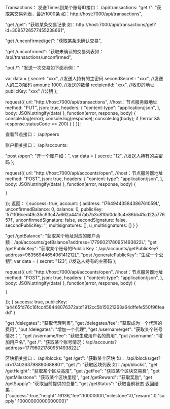 
Transactions：
发送Times到某个账号ID接口：
/api/transactions:
"get /": "获取某交易列表，最近1000条 如：http://host:7000/api/transactions",

"get /get": "获取某条交易记录 如：http://host:7000/api/transactions/get?id=3095726577455238661",

"get /unconfirmed/get": "获取某条未确认交易",

"get /unconfirmed": "获取未确认的交易列表如： /api/transactions/unconfirmed",

"put /": "发送一次交易如下面示例：" 

var data = {
    secret: "xxx", //发送人持有的主密码
    secondSecret : "xxx", //发送人的二次密码
    amount: 1000,      //发送的数量
    recipientId: "xxx",  //收ID的地址
    publicKey: "xxx"   //公钥
};


request({
    url: "http://host:7000/api/transactions", //host：节点服务器地址
    method: "PUT",
    json: true,
    headers: {
        "content-type": "application/json",
    },
        body: JSON.stringify(data)
    }, function(error, response, body) {
        console.log(error);
        console.log(response);
        console.log(body);
        if (!error && response.statusCode == 200) {
        }
}); 


查看节点接口：
/api/peers


账户相关接口：
/api/accounts:

"post /open": "开一个账户如：",
var data = {
    secret: "12", //发送人持有的主密码
};

request({
    url: "http://host:7000/api/accounts/open", //host：节点服务器地址
    method: "POST",
    json: true,
    headers: {
        "content-type": "application/json",
    },
        body: JSON.stringify(data)
    }, function(error, response, body) {
        
    }
});
返回：
{ success: true,
  account: 
   { address: '17649443584386761059L',
     unconfirmedBalance: 0,
     balance: 0,
     publicKey: '571f06ced49c35c93c47a662a441d7ab7b3c810d0dc3c4e86bb41cd22a77657f',
     unconfirmedSignature: false,
     secondSignature: false,
     secondPublicKey: '',
     multisignatures: [],
     u_multisignatures: [] } }

"get /getBalance": "获取某个地址对应的账户余额：/api/accounts/getBalance?address=17796021780951493822L",
"get /getPublicKey": "获取某个账号的Public Key：/api/accounts/getPublicKey?address=9635694465406141212L",
"post /generatePublicKey": "生成一个公钥",
var data = {
    secret: "123", //发送人持有的主密码
};

request({
    url: "http://host:7000/api/accounts/open", //host：节点服务器地址
    method: "POST",
    json: true,
    headers: {
        "content-type": "application/json",
    },
        body: JSON.stringify(data)
    }, function(error, response, body) {
        
    }
});
{ success: true,
  publicKey: 'a4465fd76c16fcc458448076372abf1912cc5b15021263a64dffefe550f96feadd' }

"get /delegates": "获取代理列表",
"get /delegates/fee": "获取成为一个代理的费用",
"put /delegates": "增加一个代理",
"get /username/get": "获取某个账号情况：",
"get /username/fee": "获取生成用户名的费用",
"put /username": "增加用户名",
"get /": "获取某个账号情况：/api/accounts?address=17796021780951493822L"



区块相关接口：
/api/blocks:
"get /get": "获取某个区块 如： /api/blocks/get?id=1740263798890688801",
"get /": "获取区块列表 如：/api/blocks",
"get /getHeight": "获取某个区块高度",
"get /getFee": "获取某个区块交易费",
"get /getMilestone": "获取某个区块里程",
"get /getReward": "获取奖励",
"get /getSupply": "获取当前提供的总量",
"get /getStatus": "获取当前状态 返回结果：{"success":true,"height":16136,"fee":10000000,"milestone":0,"reward":0,"supply":10000000000000000}"








